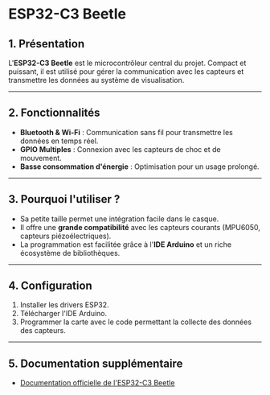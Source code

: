 # ESP32-C3 Beetle

## 1. Présentation
L'**ESP32-C3 Beetle** est le microcontrôleur central du projet. Compact et puissant, il est utilisé pour gérer la communication avec les capteurs et transmettre les données au système de visualisation.

---

## 2. Fonctionnalités
- **Bluetooth & Wi-Fi** : Communication sans fil pour transmettre les données en temps réel.
- **GPIO Multiples** : Connexion avec les capteurs de choc et de mouvement.
- **Basse consommation d'énergie** : Optimisation pour un usage prolongé.

---

## 3. Pourquoi l'utiliser ?
- Sa petite taille permet une intégration facile dans le casque.
- Il offre une **grande compatibilité** avec les capteurs courants (MPU6050, capteurs piézoélectriques).
- La programmation est facilitée grâce à l'**IDE Arduino** et un riche écosystème de bibliothèques.

---

## 4. Configuration
1. Installer les drivers ESP32.
2. Télécharger l'IDE Arduino.
3. Programmer la carte avec le code permettant la collecte des données des capteurs.

---

## 5. Documentation supplémentaire
- [Documentation officielle de l'ESP32-C3 Beetle](https://docs.espressif.com/projects/esp-idf/en/latest/esp32c3/)
